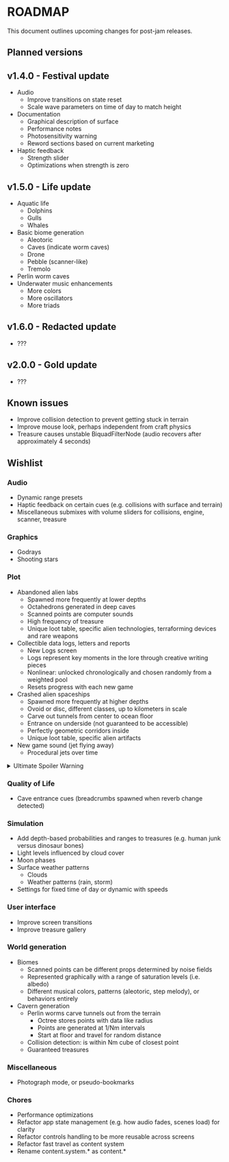# ROADMAP
This document outlines upcoming changes for post-jam releases.

## Planned versions
## v1.4.0 - Festival update
- Audio
  - Improve transitions on state reset
  - Scale wave parameters on time of day to match height
- Documentation
  - Graphical description of surface
  - Performance notes
  - Photosensitivity warning
  - Reword sections based on current marketing
- Haptic feedback
  - Strength slider
  - Optimizations when strength is zero

## v1.5.0 - Life update
- Aquatic life
  - Dolphins
  - Gulls
  - Whales
- Basic biome generation
  - Aleotoric
  - Caves (indicate worm caves)
  - Drone
  - Pebble (scanner-like)
  - Tremolo
- Perlin worm caves
- Underwater music enhancements
  - More colors
  - More oscillators
  - More triads

## v1.6.0 - Redacted update
- ???

## v2.0.0 - Gold update
- ???

## Known issues
- Improve collision detection to prevent getting stuck in terrain
- Improve mouse look, perhaps independent from craft physics
- Treasure causes unstable BiquadFilterNode (audio recovers after approximately 4 seconds)

## Wishlist
### Audio
- Dynamic range presets
- Haptic feedback on certain cues (e.g. collisions with surface and terrain)
- Miscellaneous submixes with volume sliders for collisions, engine, scanner, treasure

### Graphics
- Godrays
- Shooting stars

### Plot
- Abandoned alien labs
  - Spawned more frequently at lower depths
  - Octahedrons generated in deep caves
  - Scanned points are computer sounds
  - High frequency of treasure
  - Unique loot table, specific alien technologies, terraforming devices and rare weapons
- Collectible data logs, letters and reports
  - New Logs screen
  - Logs represent key moments in the lore through creative writing pieces
  - Nonlinear: unlocked chronologically and chosen randomly from a weighted pool
  - Resets progress with each new game
- Crashed alien spaceships
  - Spawned more frequently at higher depths
  - Ovoid or disc, different classes, up to kilometers in scale
  - Carve out tunnels from center to ocean floor
  - Entrance on underside (not guaranteed to be accessible)
  - Perfectly geometric corridors inside
  - Unique loot table, specific alien artifacts
- New game sound (jet flying away)
  - Procedural jets over time

<details>
  <summary>Ultimate Spoiler Warning</summary>
  <ul>
    <li>Aliens wanted to peacefully immigrate to Earth.</li>
    <li>Alien leaders established a secret base on Earth.</li>
    <li>Convert UXO archetype to munitions, add Resistance side (more prevalent at lower depths) and more nouns.</li>
  </ul>
</details>

### Quality of Life
- Cave entrance cues (breadcrumbs spawned when reverb change detected)

### Simulation
- Add depth-based probabilities and ranges to treasures (e.g. human junk versus dinosaur bones)
- Light levels influenced by cloud cover
- Moon phases
- Surface weather patterns
  - Clouds
  - Weather patterns (rain, storm)
- Settings for fixed time of day or dynamic with speeds

### User interface
- Improve screen transitions
- Improve treasure gallery

### World generation
- Biomes
  - Scanned points can be different props determined by noise fields
  - Represented graphically with a range of saturation levels (i.e. albedo)
  - Different musical colors, patterns (aleotoric, step melody), or behaviors entirely
- Cavern generation
  - Perlin worms carve tunnels out from the terrain
    - Octree stores points with data like radius
    - Points are generated at 1/Nm intervals
    - Start at floor and travel for random distance
  - Collision detection: is within Nm cube of closest point
  - Guaranteed treasures

### Miscellaneous
- Photograph mode, or pseudo-bookmarks

### Chores
- Performance optimizations
- Refactor app state management (e.g. how audio fades, scenes load) for clarity
- Refactor controls handling to be more reusable across screens
- Refactor fast travel as content system
- Rename content.system.* as content.*
